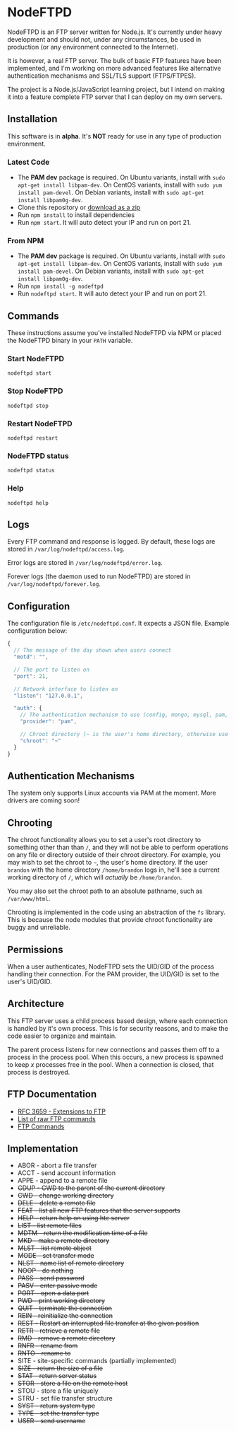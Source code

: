 NodeFTPD
========

NodeFTPD is an FTP server written for Node.js. It's currently under heavy development and should not, under any circumstances, be used in production (or any environment connected to the Internet).

It is however, a real FTP server. The bulk of basic FTP features have been implemented, and I'm working on more advanced features like alternative authentication mechanisms and SSL/TLS support (FTPS/FTPES).

The project is a Node.js/JavaScript learning project, but I intend on making it into a feature complete FTP server that I can deploy on my own servers.

Installation
------------

This software is in **alpha**. It's **NOT** ready for use in any type of production environment.

### Latest Code

* The **PAM dev** package is required. On Ubuntu variants, install with `sudo apt-get install libpam-dev`. On CentOS variants, install with `sudo yum install pam-devel`. On Debian variants, install with `sudo apt-get install libpam0g-dev`.
* Clone this repository or [download as a zip](https://github.com/brandonwamboldt/nodeftpd/archive/master.zip)
* Run `npm install` to install dependencies
* Run `npm start`. It will auto detect your IP and run on port 21.

### From NPM

* The **PAM dev** package is required. On Ubuntu variants, install with `sudo apt-get install libpam-dev`. On CentOS variants, install with `sudo yum install pam-devel`. On Debian variants, install with `sudo apt-get install libpam0g-dev`.
* Run `npm install -g nodeftpd`
* Run `nodeftpd start`. It will auto detect your IP and run on port 21.

Commands
--------

These instructions assume you've installed NodeFTPD via NPM or placed the NodeFTPD binary in your `PATH` variable.

### Start NodeFTPD

```
nodeftpd start
```

### Stop NodeFTPD

```
nodeftpd stop
```

### Restart NodeFTPD

```
nodeftpd restart
```

### NodeFTPD status

```
nodeftpd status
```

### Help

```
nodeftpd help
```

Logs
----

Every FTP command and response is logged. By default, these logs are stored in `/var/log/nodeftpd/access.log`.

Error logs are stored in `/var/log/nodeftpd/error.log`.

Forever logs (the daemon used to run NodeFTPD) are stored in `/var/log/nodeftpd/forever.log`.

Configuration
-------------

The configuration file is `/etc/nodeftpd.conf`. It expects a JSON file. Example configuration below:

```javascript
{
  // The message of the day shown when users connect
  "motd": "",

  // The port to listen on
  "port": 21,

  // Network interface to listen on
  "listen": "127.0.0.1",

  "auth": {
    // The authentication mechanism to use (config, mongo, mysql, pam, postgres, redis)
    "provider": "pam",

    // Chroot directory (~ is the user's home directory, otherwise use an absolute path)
    "chroot": "~"
  }
}
```

Authentication Mechanisms
-------------------------

The system only supports Linux accounts via PAM at the moment. More drivers are coming soon!

Chrooting
---------

The chroot functionality allows you to set a user's root directory to something other than than `/`, and they will not be able to perform operations on any file or directory outside of their chroot directory. For example, you may wish to set the chroot to `~`, the user's home directory. If the user `brandon` with the home directory `/home/brandon` logs in, he'll see a current working directory of `/`, which will *actually* be `/home/brandon`.

You may also set the chroot path to an absolute pathname, such as `/var/www/html`.

Chrooting is implemented in the code using an abstraction of the `fs` library. This is because the node modules that provide chroot functionality are buggy and unreliable.

Permissions
-----------

When a user authenticates, NodeFTPD sets the UID/GID of the process handling their connection. For the PAM provider, the UID/GID is set to the user's UID/GID.

Architecture
------------

This FTP server uses a child process based design, where each connection is handled by it's own process. This is for security reasons, and to make the code easier to organize and maintain.

The parent process listens for new connections and passes them off to a process in the process pool. When this occurs, a new process is spawned to keep *x* processes free in the pool. When a connection is closed, that process is destroyed.

FTP Documentation
-----------------

* [RFC 3659 - Extensions to FTP](http://tools.ietf.org/html/rfc3659)
* [List of raw FTP commands](http://www.nsftools.com/tips/RawFTP.htm)
* [FTP Commands](http://www.ipswitch.com/support/ws_ftp-server/guide/v5/a_ftpref3.html)

Implementation
--------------

* ABOR - abort a file transfer
* ACCT - send account information
* APPE - append to a remote file
* ~~CDUP - CWD to the parent of the current directory~~
* ~~CWD - change working directory~~
* ~~DELE - delete a remote file~~
* ~~FEAT - list all new FTP features that the server supports~~
* ~~HELP - return help on using hte server~~
* ~~LIST - list remote files~~
* ~~MDTM - return the modification time of a file~~
* ~~MKD - make a remote directory~~
* ~~MLST - list remote object~~
* ~~MODE - set transfer mode~~
* ~~NLST - name list of remote directory~~
* ~~NOOP - do nothing~~
* ~~PASS - send password~~
* ~~PASV - enter passive mode~~
* ~~PORT - open a data port~~
* ~~PWD - print working directory~~
* ~~QUIT - terminate the connection~~
* ~~REIN - reinitialize the connection~~
* ~~REST - Restart an interrupted file transfer at the given position~~
* ~~RETR - retrieve a remote file~~
* ~~RMD - remove a remote directory~~
* ~~RNFR - rename from~~
* ~~RNTO - rename to~~
* SITE - site-specific commands (partially implemented)
* ~~SIZE - return the size of a file~~
* ~~STAT - return server status~~
* ~~STOR - store a file on the remote host~~
* STOU - store a file uniquely
* STRU - set file transfer structure
* ~~SYST - return system type~~
* ~~TYPE - set the transfer type~~
* ~~USER - send username~~
